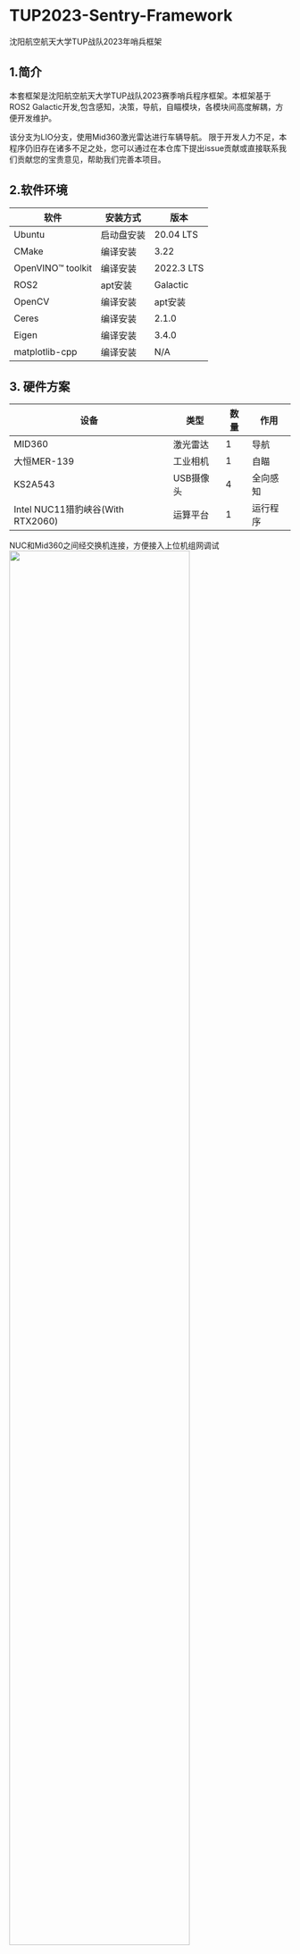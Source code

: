 # TUP2023-Sentry-Framework
沈阳航空航天大学TUP战队2023年哨兵框架

## 1.简介
本套框架是沈阳航空航天大学TUP战队2023赛季哨兵程序框架。本框架基于ROS2 Galactic开发,包含感知，决策，导航，自瞄模块，各模块间高度解耦，方便开发维护。

该分支为LIO分支，使用Mid360激光雷达进行车辆导航。
限于开发人力不足，本程序仍旧存在诸多不足之处，您可以通过在本仓库下提出issue贡献或直接联系我们贡献您的宝贵意见，帮助我们完善本项目。


## 2.软件环境

|软件|安装方式|版本|
|---|---|---|
|Ubuntu|启动盘安装|20.04 LTS|
|CMake|编译安装|3.22|
|OpenVINO™ toolkit|编译安装|2022.3 LTS|
|ROS2|apt安装|Galactic|
|OpenCV|编译安装|apt安装|4.6.0|
|Ceres|编译安装|2.1.0|
|Eigen|编译安装|3.4.0|
|matplotlib-cpp|编译安装|N/A|

## 3. 硬件方案
|设备|类型|数量|作用|
|---|---|---|---|
|MID360|激光雷达|1|导航|
|大恒MER-139|工业相机|1|自瞄|
|KS2A543|USB摄像头|4|全向感知|
|Intel NUC11猎豹峡谷(With RTX2060)|运算平台|1|运行程序|

NUC和Mid360之间经交换机连接，方便接入上位机组网调试
<img src="pic/network.png" width="80%" height="80%" />

## 4.软件设计
### 4.1 简介
哨兵程序基于ROS2 Galactic进行开发.
参考RMOSS的设计模式，我们将系统分为以下三层:`Task Layer`, `Interface Layer`, `Hardware Layer`.
- **Task Layer**:该层主要分为四个模块:
`Autoaim`为自瞄模块，负责探测敌人并进行击打。
`Decision`为决策模块，负责综合目前可以获得到的各种信息，决定下一个所需前往下一个路径点，下一个击打模板与车辆的模式。
`Navigation`为导航模块，负责进行SLAM和路径规划，将车辆送到下一个路径点，并运行VIO
`Perception`为感知模块，负责使用CNN探测周围敌方车辆，补足自瞄盲区，进行360度全向感知。
这4个节点分开运行在两台NUC上，相互间通过网线进行通讯
- **Interface Layer**:改层主要为各种设备的ROS驱动，负责将图像等信息发布为Topic,或从Topic中获取message并将其按通讯协议发送给下位机。
- **Hardware Layer**:该层主要为各种硬件设备与传感器，负责感知外部信息和动作的具体执行。

<img src="pic/architecture.png" width="80%" height="80%" />

通过这种设计模式，我们可以实现硬件与应用层的解耦，方便进行程序的快速移植。针对各个模块的详细介绍可以进入对应仓库内的README查看.

## 5.通讯协议
哨兵与下位机通讯采用USB-CDC模拟串口.哨兵作为全自动兵种，所需要获取的信息相较步兵、英雄等其他兵种更多.为了更加合理且充分的运用这些信息，我们采取了分包发送的形式，便于灵活的控制各信息的发送频率.
### TX:
#### 1.Aim
|Byte|Data|
|-|-|
|0|0xA5|
|1|mode|
|2|CRC8|
|3-6|Pitch|
|7-10|Yaw|
|11-14|Distance|
|15|isSwitched|
|16|isFindTarget|
|17|isSpinning|
|18|isMiddle|
|19-61|Empty|
|62-63|CRC16|
#### 2.Nav
|Byte|Data|
|-|-|
|0|0xB5|
|1|mode|
|2|CRC8|
|3-14|Linear Twist(XYZ)|
|15-26|Angular Twist(XYZ)|
|27-61|Empty|
|62-63|CRC16|

#### 3.Decision
|Byte|Data|
|-|-|
|0|0xC5|
|1|mode|
|2|CRC8|
|3-6|Theta Gimbal|
|7-61|Empty|
|62-63|CRC16|


## 6.快速开始
### 6.1 建图
要使用导航模块，你需要首先建立场地的地图，以下是几个你需要了解的地图概念
- 八叉树地图 - 用于重定位
- 点云地图 - 用于后续生成2.5D高程地图
- 2.5D高程地图 - 用于生成栅格地图
- 栅格地图 - 用于作为导航的全局地图

```bash
cd scripts
#FAST-LIO
bash octo_mapping_fastlio.sh
#如果你想尝试LIO-SAM可以使用下面这一条命令
#bash octo_mapping_liosam.sh
```
使用该命令以启动建图，可以打开rviz2观看建图效果
#### 6.1.1 八叉树地图
当完成建图后，在工作空间下打开新终端使用以下命令保存八叉树地图
```bash
source install/setup.bash
ros2 launch octomap_server octomap_saver.launch.xml
```
可使用octovis查看八叉树地图
<img src="pic/octo_map.png"/>

#### 6.1.2 点云地图
该步骤与八叉树建图同时进行
在工作空间下打开新终端使用以下命令保存地图
```bash
source install/setup.bash
#LIO-SAM保存用
ros2 service call /lio_sam/save_map lio_sam/srv/SaveMap
#FAST-LIO保存用
ros2 service call /map_save std_srvs/srv/Trigger
```
<img src="pic/pcd_map.png"/>

#### 6.1.3 2.5D高程地图与栅格地图
该步骤应在上面两步完成后进行，生成的地图将用于机器人导航

修改`TUP2023-Sentry-Nav/grid_map/grid_map_demos/config/pcd_to_gridmap_demo.yaml`中参数以符合你的需求
```yaml
pcd_to_gridmap:
  ros__parameters:
    #PCD地图路径
    pcd_file_path: "/home/tup/Downloads/LOAM/GlobalMap.pcd"
    #建图frame_id
    map_frame_id: "map"
    #滤波相关参数
    filters:
        ...
```

如果你需要pcd点云如翻转，平移，滤波之类的预处理，你可以修改`TUP2023-Sentry-Nav/grid_map/grid_map_demos/config/pcl_grid_config.yaml`中的配置以满足你的需求。

完成配置后启动程序
```bash
source install/setup.bash
ros2 launch grid_map_demos pcd_to_gridmap_demo_launch
```
以下为`height_layer`为`elevation`，`color_layer`为`slope_grid`生成的2.5D高程地图
<img src="pic/slope_grid_map.png"/>


在该配置下，可自打开rviz，你可以看到`/elevation_grid`, `slope_grid`
Topic下的栅格地图.
<img src="pic/slope_grid_map_2d.png"/>
使用类似以下命令的以保存地图.
```bash
ros2 run nav2_map_server map_saver_cli -f your_map_name -t /your_map_topic_name
```
以下为使用`slope_grid`生成的2d栅格地图，可使用GIMP稍加修改离群像素，之后便可直接用于nav2导航.

<img src="pic/tunnel.png"/>


<!-- ### 6.2 导航
上面我们已经成功尝试建立了场地的地图，接下来我们需要做的就是让你的机器人在场地中运动起来了。
我们使用nav2库实现了在场地中机器人的实时导航。
#### 6.2.1 重定位模块配置 -->

## 7.未来完善方向
- 优化点云-2.5D地图转换过程，减少算力占用
- 优化重定位，减少重定位资源消耗，优化异常处理逻辑
- 增加bringup，存放URDF并改用launch启动
- 完善FAST-LIO支持
- 完善教程
- 增加LIO-SAM与FAST-LIO性能对比

